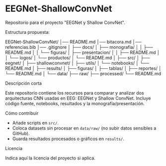 # EEGNet-ShallowConvNet

Repositorio para el proyecto "EEGNet y Shallow ConvNet".

Estructura propuesta:

EEGNet-ShallowConvNet/
│── README.md
│── bitacora.md
│── referencias.bib
│── .gitignore
│
├── docs/
│   ├── monografia/
│   │   ├── README.md
│   │   └── figuras/
│   ├── presentacion/
│   │   ├── README.md
│   │   └── logos/
│   └── productos/
│       └── README.md
│
├── src/
│   ├── eegnet/
│   ├── shallowconvnet/
│   ├── utils/
│   └── notebooks/
│   └── README.md
│
├── results/
│   ├── figuras/
│   ├── tablas/
│   ├── reportes/
│   └── README.md
│
└── data/
    ├── raw/
    ├── processed/
    └── README.md

Descripción corta

Este repositorio contiene los recursos para comparar y analizar dos arquitecturas CNN usadas en EEG: EEGNet y Shallow ConvNet. Incluye código fuente, notebooks, resultados y la monografía/presentación.

Cómo contribuir

- Añade scripts en `src/`.
- Coloca datasets sin procesar en `data/raw/` (no subir datos sensibles a GitHub).
- Guarda resultados procesados o gráficos en `results/`.

Licencia

Indica aquí la licencia del proyecto si aplica.

